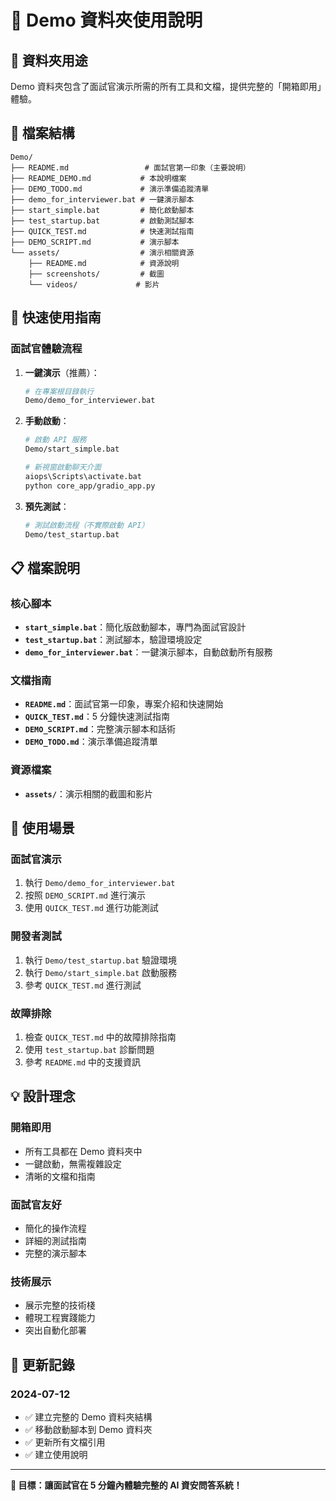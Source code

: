 # 📁 Demo 資料夾使用說明

## 🎯 資料夾用途
Demo 資料夾包含了面試官演示所需的所有工具和文檔，提供完整的「開箱即用」體驗。

## 📁 檔案結構

```
Demo/
├── README.md                 # 面試官第一印象（主要說明）
├── README_DEMO.md           # 本說明檔案
├── DEMO_TODO.md             # 演示準備追蹤清單
├── demo_for_interviewer.bat # 一鍵演示腳本
├── start_simple.bat         # 簡化啟動腳本
├── test_startup.bat         # 啟動測試腳本
├── QUICK_TEST.md            # 快速測試指南
├── DEMO_SCRIPT.md           # 演示腳本
└── assets/                  # 演示相關資源
    ├── README.md            # 資源說明
    ├── screenshots/         # 截圖
    └── videos/             # 影片
```

## 🚀 快速使用指南

### 面試官體驗流程

1. **一鍵演示**（推薦）：
   ```bash
   # 在專案根目錄執行
   Demo/demo_for_interviewer.bat
   ```

2. **手動啟動**：
   ```bash
   # 啟動 API 服務
   Demo/start_simple.bat
   
   # 新視窗啟動聊天介面
   aiops\Scripts\activate.bat
   python core_app/gradio_app.py
   ```

3. **預先測試**：
   ```bash
   # 測試啟動流程（不實際啟動 API）
   Demo/test_startup.bat
   ```

## 📋 檔案說明

### 核心腳本
- **`start_simple.bat`**：簡化版啟動腳本，專門為面試官設計
- **`test_startup.bat`**：測試腳本，驗證環境設定
- **`demo_for_interviewer.bat`**：一鍵演示腳本，自動啟動所有服務

### 文檔指南
- **`README.md`**：面試官第一印象，專案介紹和快速開始
- **`QUICK_TEST.md`**：5 分鐘快速測試指南
- **`DEMO_SCRIPT.md`**：完整演示腳本和話術
- **`DEMO_TODO.md`**：演示準備追蹤清單

### 資源檔案
- **`assets/`**：演示相關的截圖和影片

## 🎯 使用場景

### 面試官演示
1. 執行 `Demo/demo_for_interviewer.bat`
2. 按照 `DEMO_SCRIPT.md` 進行演示
3. 使用 `QUICK_TEST.md` 進行功能測試

### 開發者測試
1. 執行 `Demo/test_startup.bat` 驗證環境
2. 執行 `Demo/start_simple.bat` 啟動服務
3. 參考 `QUICK_TEST.md` 進行測試

### 故障排除
1. 檢查 `QUICK_TEST.md` 中的故障排除指南
2. 使用 `test_startup.bat` 診斷問題
3. 參考 `README.md` 中的支援資訊

## 💡 設計理念

### 開箱即用
- 所有工具都在 Demo 資料夾中
- 一鍵啟動，無需複雜設定
- 清晰的文檔和指南

### 面試官友好
- 簡化的操作流程
- 詳細的測試指南
- 完整的演示腳本

### 技術展示
- 展示完整的技術棧
- 體現工程實踐能力
- 突出自動化部署

## 🔄 更新記錄

### 2024-07-12
- ✅ 建立完整的 Demo 資料夾結構
- ✅ 移動啟動腳本到 Demo 資料夾
- ✅ 更新所有文檔引用
- ✅ 建立使用說明

---

**🎯 目標：讓面試官在 5 分鐘內體驗完整的 AI 資安問答系統！** 